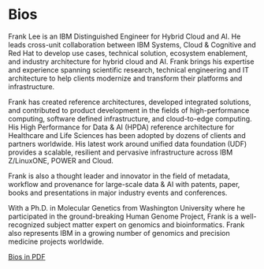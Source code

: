 # Bios


Frank Lee is an IBM Distinguished Engineer for Hybrid Cloud and AI.  He leads cross-unit collaboration between IBM Systems, Cloud & Cognitive and Red Hat to develop use cases, technical solution, ecosystem enablement, and industry architecture for hybrid cloud and AI.  Frank brings his expertise and experience spanning scientific research, technical engineering and IT architecture to help clients modernize and transform their platforms and infrastructure. 

Frank has created reference architectures, developed integrated solutions, and contributed to product development in the fields of high-performance computing, software defined infrastructure, and cloud-to-edge computing. His High Performance for Data & AI (HPDA) reference architecture for Healthcare and Life Sciences has been adopted by dozens of clients and partners worldwide. His latest work around unified data foundation (UDF) provides a scalable, resilient and pervasive infrastructure across IBM Z/LinuxONE, POWER and Cloud.  

Frank is also a thought leader and innovator in the field of metadata, workflow and provenance for large-scale data & AI with patents, paper, books and presentations in major industry events and conferences.

With a Ph.D. in Molecular Genetics from Washington University where he participated in the ground-breaking Human Genome Project, Frank is a well-recognized subject matter expert on genomics and bioinformatics.  Frank also represents IBM in a growing number of genomics and precision medicine projects worldwide. 


[Bios in PDF](rd/R200365/FrankLeeBio2021.pdf)

